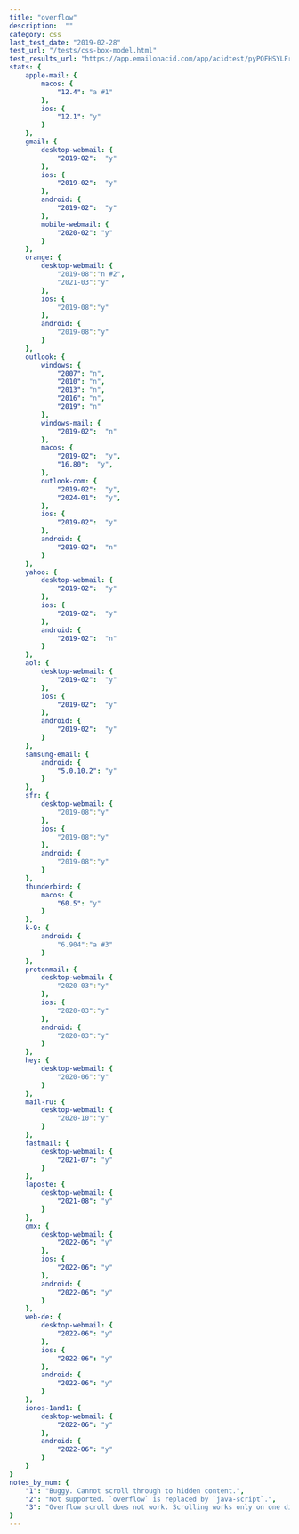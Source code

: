 ```yaml
---
title: "overflow"
description:  ""
category: css
last_test_date: "2019-02-28"
test_url: "/tests/css-box-model.html"
test_results_url: "https://app.emailonacid.com/app/acidtest/pyPQFHSYLFrhbRShalju0B2fYNwUgLuyKTLx4MLqiw5mE/list"
stats: {
    apple-mail: {
        macos: {
            "12.4": "a #1"
        },
        ios: {
            "12.1": "y"
        }
    },
    gmail: {
        desktop-webmail: {
            "2019-02":  "y"
        },
        ios: {
            "2019-02":  "y"
        },
        android: {
            "2019-02":  "y"
        },
        mobile-webmail: {
            "2020-02": "y"
        }
    },
    orange: {
        desktop-webmail: {
            "2019-08":"n #2",
            "2021-03":"y"
        },
        ios: {
            "2019-08":"y"
        },
        android: {
            "2019-08":"y"
        }
    },
    outlook: {
        windows: {
            "2007": "n",
            "2010": "n",
            "2013": "n",
            "2016": "n",
            "2019": "n"
        },
        windows-mail: {
            "2019-02":  "n"
        },
        macos: {
            "2019-02":  "y",
            "16.80":  "y",
        },
        outlook-com: {
            "2019-02":  "y",
            "2024-01":  "y",
        },
        ios: {
            "2019-02":  "y"
        },
        android: {
            "2019-02":  "n"
        }
    },
    yahoo: {
        desktop-webmail: {
            "2019-02":  "y"
        },
        ios: {
            "2019-02":  "y"
        },
        android: {
            "2019-02":  "n"
        }
    },
    aol: {
        desktop-webmail: {
            "2019-02":  "y"
        },
        ios: {
            "2019-02":  "y"
        },
        android: {
            "2019-02":  "y"
        }
    },
    samsung-email: {
        android: {
            "5.0.10.2": "y"
        }
    },
    sfr: {
        desktop-webmail: {
            "2019-08":"y"
        },
        ios: {
            "2019-08":"y"
        },
        android: {
            "2019-08":"y"
        }
    },
    thunderbird: {
        macos: {
            "60.5": "y"
        }
    },
    k-9: {
		android: {
			"6.904":"a #3"
		}
  	},
    protonmail: {
        desktop-webmail: {
            "2020-03":"y"
        },
        ios: {
            "2020-03":"y"
        },
        android: {
            "2020-03":"y"
        }
    },
    hey: {
        desktop-webmail: {
            "2020-06":"y"
        }
    },
    mail-ru: {
        desktop-webmail: {
            "2020-10":"y"
        }
    },
    fastmail: {
        desktop-webmail: {
            "2021-07": "y"
        }
    },
    laposte: {
        desktop-webmail: {
            "2021-08": "y"
        }
    },
    gmx: {
        desktop-webmail: {
            "2022-06": "y"
        },
        ios: {
            "2022-06": "y"
        },
        android: {
            "2022-06": "y"
        }
    },
    web-de: {
        desktop-webmail: {
            "2022-06": "y"
        },
        ios: {
            "2022-06": "y"
        },
        android: {
            "2022-06": "y"
        }
    },
    ionos-1and1: {
        desktop-webmail: {
            "2022-06": "y"
        },
        android: {
            "2022-06": "y"
        }
    }
}
notes_by_num: {
    "1": "Buggy. Cannot scroll through to hidden content.",
    "2": "Not supported. `overflow` is replaced by `java-script`.",
    "3": "Overflow scroll does not work. Scrolling works only on one direction very slowly. Most of the overflow is completely inaccessible."
}
---
```

